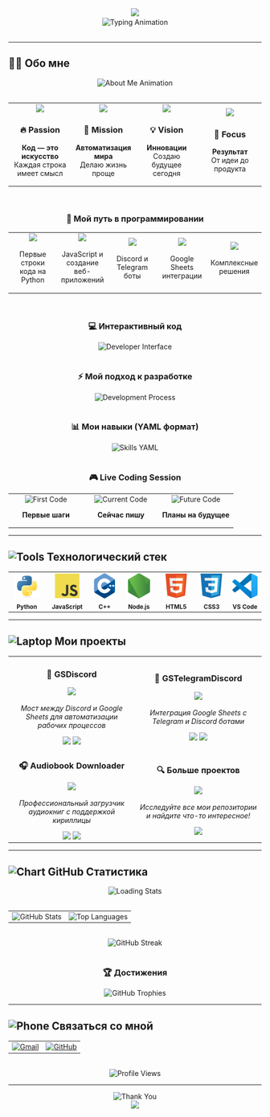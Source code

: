 <div align="center">
  <img src="https://capsule-render.vercel.app/api?type=waving&color=gradient&customColorList=12,20,5,25&height=300&section=header&text=Yevhenii%20Bachula&fontSize=70&fontAlignY=38&animation=fadeIn&fontColor=ffffff&desc=Full-Stack%20Developer%20%7C%20Ukraine&descAlignY=51&descAlign=62" />
</div>

<div align="center">
  <img src="https://readme-typing-svg.herokuapp.com?font=Orbitron&size=30&duration=3000&repeat=false&pause=0&color=36BCF7FF&center=true&vCenter=true&width=600&height=80&lines=🚀+Full-Stack+Developer;💻+Python+%7C+JavaScript+%7C+C%2B%2B;🌟+Creating+Amazing+Projects;⚡+Automation+Expert" alt="Typing Animation" />
</div>

<br/>

---

## 👨‍💻 Обо мне

<div align="center">
  <img src="https://readme-typing-svg.herokuapp.com?font=Orbitron&size=25&duration=3000&repeat=false&pause=0&color=58A6FF&center=true&vCenter=true&multiline=true&speed=100&width=700&height=150&lines=Привет!+👋+Я+Евгений;🚀+Full-Stack+разработчик+из+Украины;💡+Превращаю+идеи+в+реальность;🔥+Автоматизирую+все+что+можно;⚡+Создаю+крутые+боты+и+интеграции" alt="About Me Animation" />
</div>

<br/>

<div align="center">
  <table>
    <tr>
      <td align="center" width="25%">
        <img src="https://media.giphy.com/media/WFZvB7VIXBgiz3oDXE/giphy.gif" width="80px"/>
        <h3>🔥 Passion</h3>
        <p><strong>Код — это искусство</strong><br/>Каждая строка имеет смысл</p>
      </td>
      <td align="center" width="25%">
        <img src="https://media.giphy.com/media/L1R1tvI9svkIWwpVYr/giphy.gif" width="80px"/>
        <h3>🚀 Mission</h3>
        <p><strong>Автоматизация мира</strong><br/>Делаю жизнь проще</p>
      </td>
      <td align="center" width="25%">
        <img src="https://media.giphy.com/media/du3J3cXyzhj75IOgvA/giphy.gif" width="80px"/>
        <h3>💡 Vision</h3>
        <p><strong>Инновации</strong><br/>Создаю будущее сегодня</p>
      </td>
      <td align="center" width="25%">
        <img src="https://media.giphy.com/media/JIX9t2j0ZTN9S/giphy.gif" width="80px"/>
        <h3>🎯 Focus</h3>
        <p><strong>Результат</strong><br/>От идеи до продукта</p>
      </td>
    </tr>
  </table>
</div>

<br/>

<div align="center">
  <h3>🌟 Мой путь в программировании</h3>
  <table>
    <tr>
      <td align="center" width="20%">
        <img src="https://img.shields.io/badge/2020-Начало_пути-FF6B6B?style=for-the-badge" />
        <p>Первые строки кода на Python</p>
      </td>
      <td align="center" width="20%">
        <img src="https://img.shields.io/badge/2021-Web_разработка-4ECDC4?style=for-the-badge" />
        <p>JavaScript и создание веб-приложений</p>
      </td>
      <td align="center" width="20%">
        <img src="https://img.shields.io/badge/2022-Боты_и_API-45B7D1?style=for-the-badge" />
        <p>Discord и Telegram боты</p>
      </td>
      <td align="center" width="20%">
        <img src="https://img.shields.io/badge/2023-Автоматизация-9B59B6?style=for-the-badge" />
        <p>Google Sheets интеграции</p>
      </td>
      <td align="center" width="20%">
        <img src="https://img.shields.io/badge/2025-Полный_стек-F39C12?style=for-the-badge" />
        <p>Комплексные решения</p>
      </td>
    </tr>
  </table>
</div>

<br/>

<div align="center">
  <h3>💻 Интерактивный код</h3>
  <img src="https://readme-typing-svg.herokuapp.com?font=Fira+Code&size=14&duration=3500&repeat=false&pause=0&color=58A6FF&center=true&vCenter=true&multiline=true&speed=100&width=800&height=400&lines=interface+Developer+%7B;++name%3A+string%3B;++location%3A+string%3B;++experience%3A+number%3B;++passion%3A+string%5B%5D%3B;++currentlyWorking%3A+string%5B%5D%3B;++funFact%3A+string%3B;%7D;+;const+yevhenii%3A+Developer+%3D+%7B;++name%3A+%22Yevhenii+Bachula%22%2C;++location%3A+%22🇺🇦+Ukraine%2C+UTC%2B3%22%2C;++experience%3A+5%2C;++passion%3A+%5B;++++%22🤖+Building+intelligent+bots%22%2C;++++%22🔗+Creating+seamless+integrations%22%2C;++++%22⚡+Automating+boring+stuff%22%2C;++++%22🌉+Bridging+different+platforms%22;++%5D%2C;++currentlyWorking%3A+%5B;++++%22GSDiscord+-+Discord+%2B+Google+Sheets%22%2C;++++%22GSTelegramDiscord+-+Multi-platform%22%2C;++++%22AudiobookDownloader+-+YouTube+to+MP3%22;++%5D%2C;++funFact%3A+%22Я+могу+автоматизировать+что+угодно!+🚀%22;%7D%3B" alt="Developer Interface" />
</div>

<br/>

<div align="center">
  <h3>⚡ Мой подход к разработке</h3>
  <img src="https://readme-typing-svg.herokuapp.com?font=Fira+Code&size=16&duration=4500&repeat=false&pause=0&color=FF7B72&center=true&vCenter=true&multiline=true&speed=100&width=700&height=200&lines=function+createAmazingProject(idea%3A+string)+%7B;++const+steps+%3D+%5B;++++%22🎯+Анализ+задачи%22%2C;++++%22💡+Поиск+лучшего+решения%22%2C;++++%22⚡+Быстрая+разработка%22%2C;++++%22🧪+Тщательное+тестирование%22%2C;++++%22🚀+Запуск+в+продакшн%22;++%5D%3B;++;++return+%22Идея+превращена+в+реальность!+✨%22%3B;%7D" alt="Development Process" />
</div>

<br/>

<div align="center">
  <h3>📊 Мои навыки (YAML формат)</h3>
  <img src="https://readme-typing-svg.herokuapp.com?font=Fira+Code&size=15&duration=4000&repeat=false&pause=0&color=39D353&center=true&vCenter=true&multiline=true&speed=100&width=600&height=350&lines=name%3A+Yevhenii+Bachula;location%3A+🇺🇦+Ukraine;timezone%3A+UTC%2B3;role%3A+Full-Stack+Developer;experience%3A+5%2B+years;+;languages%3A;++-+Python++++++%23+⭐⭐⭐⭐⭐;++-+JavaScript++%23+⭐⭐⭐⭐;++-+C%2B%2B+++++++++%23+⭐⭐⭐;++-+HTML%2FCSS++++%23+⭐⭐⭐⭐;+;specialization%3A;++-+Bot+Development;++-+API+Integration;++-+Process+Automation;++-+Google+Sheets+Integration;+;github_achievements%3A;++-+%22🦈+Pull+Shark%22;++-+%22⚡+Quickdraw%22;+;motto%3A+%22Code+with+purpose%2C+build+with+passion!+🚀%22" alt="Skills YAML" />
</div>

<br/>

<div align="center">
  <h3>🎮 Live Coding Session</h3>
  <table>
    <tr>
      <td align="center" width="33%">
        <img src="https://readme-typing-svg.herokuapp.com?font=Fira+Code&size=12&duration=3000&repeat=false&pause=0&color=58A6FF&center=true&vCenter=true&width=250&height=80&lines=console.log(%22Hello+World!%22)%3B;%2F%2F+Мой+первый+код;print(%22Привет%2C+мир!%22)" alt="First Code" />
        <p><strong>Первые шаги</strong></p>
      </td>
      <td align="center" width="33%">
        <img src="https://readme-typing-svg.herokuapp.com?font=Fira+Code&size=12&duration=3500&repeat=false&pause=0&color=FF7B72&center=true&vCenter=true&width=250&height=80&lines=async+function+magic()+%7B;++await+automation()%3B;++return+%22✨+Done!%22%3B;%7D" alt="Current Code" />
        <p><strong>Сейчас пишу</strong></p>
      </td>
      <td align="center" width="33%">
        <img src="https://readme-typing-svg.herokuapp.com?font=Fira+Code&size=12&duration=4000&repeat=false&pause=0&color=39D353&center=true&vCenter=true&width=250&height=80&lines=%2F%2F+TODO%3A+AI+integration;%2F%2F+TODO%3A+World+automation;%2F%2F+TODO%3A+Space+coding+🚀" alt="Future Code" />
        <p><strong>Планы на будущее</strong></p>
      </td>
    </tr>
  </table>
</div>

---

## <img src="https://raw.githubusercontent.com/Tarikul-Islam-Anik/Animated-Fluent-Emojis/master/Emojis/Objects/Hammer%20and%20Wrench.png" alt="Tools" width="30" height="30" /> Технологический стек

<div align="center">
  <table>
    <tr>
      <td align="center" width="100">
        <img src="https://raw.githubusercontent.com/devicons/devicon/master/icons/python/python-original.svg" width="50" height="50" alt="Python" />
        <br><sub><b>Python</b></sub>
      </td>
      <td align="center" width="100">
        <img src="https://raw.githubusercontent.com/devicons/devicon/master/icons/javascript/javascript-original.svg" width="50" height="50" alt="JavaScript" />
        <br><sub><b>JavaScript</b></sub>
      </td>
      <td align="center" width="100">
        <img src="https://raw.githubusercontent.com/devicons/devicon/master/icons/cplusplus/cplusplus-original.svg" width="50" height="50" alt="C++" />
        <br><sub><b>C++</b></sub>
      </td>
      <td align="center" width="100">
        <img src="https://raw.githubusercontent.com/devicons/devicon/master/icons/nodejs/nodejs-original.svg" width="50" height="50" alt="Node.js" />
        <br><sub><b>Node.js</b></sub>
      </td>
      <td align="center" width="100">
        <img src="https://raw.githubusercontent.com/devicons/devicon/master/icons/html5/html5-original.svg" width="50" height="50" alt="HTML5" />
        <br><sub><b>HTML5</b></sub>
      </td>
      <td align="center" width="100">
        <img src="https://raw.githubusercontent.com/devicons/devicon/master/icons/css3/css3-original.svg" width="50" height="50" alt="CSS3" />
        <br><sub><b>CSS3</b></sub>
      </td>
      <td align="center" width="100">
        <img src="https://raw.githubusercontent.com/devicons/devicon/master/icons/vscode/vscode-original.svg" width="50" height="50" alt="VS Code" />
        <br><sub><b>VS Code</b></sub>
      </td>
    </tr>
  </table>
</div>

---

## <img src="https://raw.githubusercontent.com/Tarikul-Islam-Anik/Animated-Fluent-Emojis/master/Emojis/Objects/Laptop.png" alt="Laptop" width="30" height="30" /> Мои проекты

<div align="center">
  <table>
    <tr>
      <td width="50%" align="center">
        <h3>🌉 GSDiscord</h3>
        <a href="https://github.com/IZenApp/GSDiscord">
          <img src="https://img.shields.io/badge/Discord-Google_Sheets-5865F2?style=for-the-badge&logo=discord&logoColor=white" />
        </a>
        <p><em>Мост между Discord и Google Sheets для автоматизации рабочих процессов</em></p>
        <img src="https://img.shields.io/github/stars/IZenApp/GSDiscord?style=social" />
        <img src="https://img.shields.io/github/forks/IZenApp/GSDiscord?style=social" />
      </td>
      <td width="50%" align="center">
        <h3>🚀 GSTelegramDiscord</h3>
        <a href="https://github.com/IZenApp/GSTelegramDiscord">
          <img src="https://img.shields.io/badge/Telegram-Discord-26A5E4?style=for-the-badge&logo=telegram&logoColor=white" />
        </a>
        <p><em>Интеграция Google Sheets с Telegram и Discord ботами</em></p>
        <img src="https://img.shields.io/github/stars/IZenApp/GSTelegramDiscord?style=social" />
        <img src="https://img.shields.io/github/forks/IZenApp/GSTelegramDiscord?style=social" />
      </td>
    </tr>
    <tr>
      <td width="50%" align="center">
        <h3>🎧 Audiobook Downloader</h3>
        <a href="https://github.com/IZenApp/audiobook-downloader">
          <img src="https://img.shields.io/badge/YouTube-MP3-FF0000?style=for-the-badge&logo=youtube&logoColor=white" />
        </a>
        <p><em>Профессиональный загрузчик аудиокниг с поддержкой кириллицы</em></p>
        <img src="https://img.shields.io/github/stars/IZenApp/audiobook-downloader?style=social" />
        <img src="https://img.shields.io/github/forks/IZenApp/audiobook-downloader?style=social" />
      </td>
      <td width="50%" align="center">
        <h3>🔍 Больше проектов</h3>
        <a href="https://github.com/IZenApp?tab=repositories">
          <img src="https://img.shields.io/badge/Explore-All_Repos-181717?style=for-the-badge&logo=github&logoColor=white" />
        </a>
        <p><em>Исследуйте все мои репозитории и найдите что-то интересное!</em></p>
        <img src="https://img.shields.io/github/followers/IZenApp?style=social" />
      </td>
    </tr>
  </table>
</div>

---

## <img src="https://raw.githubusercontent.com/Tarikul-Islam-Anik/Animated-Fluent-Emojis/master/Emojis/Objects/Bar%20Chart.png" alt="Chart" width="30" height="30" /> GitHub Статистика

<div align="center">
  <img src="https://readme-typing-svg.herokuapp.com?font=Fira+Code&size=22&duration=3000&repeat=false&pause=0&color=36BCF7FF&center=true&vCenter=true&width=600&lines=📊+Загружаю+статистику...;🔥+Анализирую+активность...;⚡+Готово!+Смотрите+результаты+" alt="Loading Stats" />
</div>

<br/>

<div align="center">
  <table>
    <tr>
      <td align="center">
        <img src="https://github-readme-stats.vercel.app/api?username=IZenApp&show_icons=true&theme=tokyonight&hide_border=true&bg_color=0D1117&title_color=58A6FF&icon_color=1F6FEB&text_color=C9D1D9&border_radius=8" alt="GitHub Stats" width="400"/>
      </td>
      <td align="center">
        <img src="https://github-readme-stats.vercel.app/api/top-langs/?username=IZenApp&theme=tokyonight&hide_border=true&bg_color=0D1117&title_color=58A6FF&text_color=C9D1D9&border_radius=8&layout=compact&langs_count=8" alt="Top Languages" width="400"/>
      </td>
    </tr>
  </table>
</div>

<br/>

<div align="center">
  <img src="https://github-readme-streak-stats.herokuapp.com/?user=IZenApp&theme=tokyonight&hide_border=true&background=0D1117&stroke=58A6FF&ring=1F6FEB&fire=FF7B72&currStreakNum=C9D1D9&sideNums=C9D1D9&currStreakLabel=58A6FF&sideLabels=C9D1D9&dates=8B949E&border_radius=8" alt="GitHub Streak" width="600"/>
</div>

<br/>

<div align="center">
  <h3>🏆 Достижения</h3>
  <img src="https://github-profile-trophy.vercel.app/?username=IZenApp&theme=tokyonight&no-frame=true&no-bg=false&margin-w=4&row=2&column=4&title=Stars,Followers,Commits,Repositories,MultipleLang,PullRequest,Issues,Experience" alt="GitHub Trophies"/>
</div>

---

## <img src="https://raw.githubusercontent.com/Tarikul-Islam-Anik/Animated-Fluent-Emojis/master/Emojis/Objects/Mobile%20Phone.png" alt="Phone" width="30" height="30" /> Связаться со мной

<div align="center">
  <table>
    <tr>
      <td align="center">
        <a href="mailto:evgene352@gmail.com">
          <img src="https://img.shields.io/badge/Gmail-D14836?style=for-the-badge&logo=gmail&logoColor=white&labelColor=D14836" alt="Gmail"/>
        </a>
      </td>
      <td align="center">
        <a href="https://github.com/IZenApp">
          <img src="https://img.shields.io/badge/GitHub-100000?style=for-the-badge&logo=github&logoColor=white&labelColor=181717" alt="GitHub"/>
        </a>
      </td>
    </tr>
  </table>
</div>

<br/>

<div align="center">
  <img src="https://komarev.com/ghpvc/?username=IZenApp&color=blueviolet&style=for-the-badge&label=Profile+Views" alt="Profile Views"/>
</div>

---

<div align="center">
  <img src="https://readme-typing-svg.herokuapp.com?font=Orbitron&size=24&duration=3000&repeat=false&pause=0&color=58A6FF&center=true&vCenter=true&width=600&lines=💫+Спасибо+за+посещение!;🚀+Давайте+создавать+вместе!;⭐+Star+если+понравилось!" alt="Thank You" />
</div>

<div align="center">
  <img src="https://capsule-render.vercel.app/api?type=waving&color=gradient&customColorList=12,20,5,25&height=200&section=footer&animation=fadeIn" />
</div>
